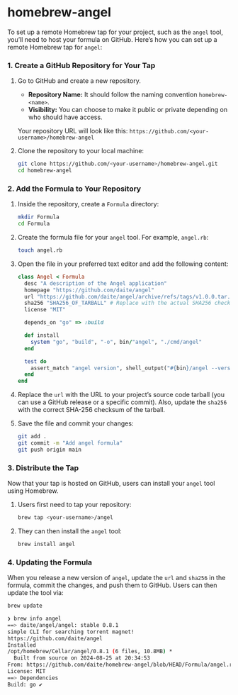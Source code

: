 # homebrew-angel
To set up a remote Homebrew tap for your project, such as the `angel` tool, you’ll need to host your formula on GitHub. Here’s how you can set up a remote Homebrew tap for `angel`:

### 1. Create a GitHub Repository for Your Tap

1. Go to GitHub and create a new repository.

   - **Repository Name:** It should follow the naming convention `homebrew-<name>`. 
   - **Visibility:** You can choose to make it public or private depending on who should have access.

   Your repository URL will look like this: `https://github.com/<your-username>/homebrew-angel`

2. Clone the repository to your local machine:

   ```bash
   git clone https://github.com/<your-username>/homebrew-angel.git
   cd homebrew-angel
   ```

### 2. Add the Formula to Your Repository

1. Inside the repository, create a `Formula` directory:

   ```bash
   mkdir Formula
   cd Formula
   ```

2. Create the formula file for your `angel` tool. For example, `angel.rb`:

   ```bash
   touch angel.rb
   ```

3. Open the file in your preferred text editor and add the following content:

   ```ruby
   class Angel < Formula
     desc "A description of the Angel application"
     homepage "https://github.com/daite/angel"
     url "https://github.com/daite/angel/archive/refs/tags/v1.0.0.tar.gz" # Replace with the actual URL to the source code tarball
     sha256 "SHA256_OF_TARBALL" # Replace with the actual SHA256 checksum
     license "MIT"

     depends_on "go" => :build

     def install
       system "go", "build", "-o", bin/"angel", "./cmd/angel"
     end

     test do
       assert_match "angel version", shell_output("#{bin}/angel --version")
     end
   end
   ```

4. Replace the `url` with the URL to your project’s source code tarball (you can use a GitHub release or a specific commit). Also, update the `sha256` with the correct SHA-256 checksum of the tarball.

5. Save the file and commit your changes:

   ```bash
   git add .
   git commit -m "Add angel formula"
   git push origin main
   ```

### 3. Distribute the Tap

Now that your tap is hosted on GitHub, users can install your `angel` tool using Homebrew.

1. Users first need to tap your repository:

   ```bash
   brew tap <your-username>/angel
   ```

2. They can then install the `angel` tool:

   ```bash
   brew install angel
   ```

### 4. Updating the Formula

When you release a new version of `angel`, update the `url` and `sha256` in the formula, commit the changes, and push them to GitHub. Users can then update the tool via:

```bash
brew update
```
```bash
❯ brew info angel
==> daite/angel/angel: stable 0.8.1
simple CLI for searching torrent magnet!
https://github.com/daite/angel
Installed
/opt/homebrew/Cellar/angel/0.8.1 (6 files, 10.8MB) *
  Built from source on 2024-08-25 at 20:34:53
From: https://github.com/daite/homebrew-angel/blob/HEAD/Formula/angel.rb
License: MIT
==> Dependencies
Build: go ✔
```
